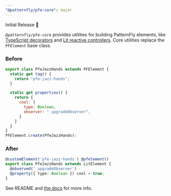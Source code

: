 ```yaml
---
"@patternfly/pfe-core": major
---
```


Initial Release 🎉

`@patternfly/pfe-core` provides utilities for building PatternFly elements,
like [TypeScript decorators](https://www.typescriptlang.org/docs/handbook/decorators.html) and
[Lit reactive controllers](https://lit.dev/docs/composition/controllers/).
Core utilities replace the `PFElement` base class.

### Before

```js
export class PfeJazzHands extends PFElement {
  static get tag() {
    return "pfe-jazz-hands";
  }

  static get properties() {
    return {
      cool: {
        type: Boolean,
        observer: "_upgradeObserver",
      }
    }
  }
}
PFElement.create(PfeJazzHands);
```

### After

```ts
@customElement('pfe-jazz-hands') @pfelement()
export class PfeJazzHands extends LitElement {
  @observed('_upgradeObserver')
  @property({ type: Boolean }) cool = true;
}
```

See README and [the docs](https://patternflyelements.org/core/core/) for more info.
